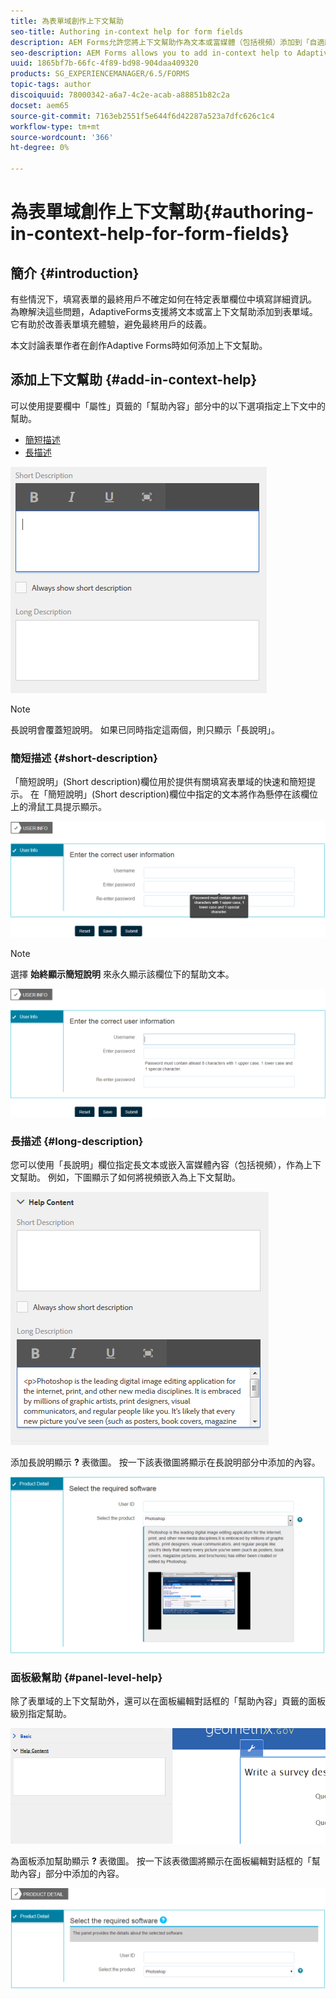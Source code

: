 ```yaml
---
title: 為表單域創作上下文幫助
seo-title: Authoring in-context help for form fields
description: AEM Forms允許您將上下文幫助作為文本或富媒體（包括視頻）添加到「自適應表單」欄位和面板。
seo-description: AEM Forms allows you to add in-context help to Adaptive Form fields and panels, as text or rich media, including videos.
uuid: 1865bf7b-66fc-4f89-bd98-904daa409320
products: SG_EXPERIENCEMANAGER/6.5/FORMS
topic-tags: author
discoiquuid: 78000342-a6a7-4c2e-acab-a88851b82c2a
docset: aem65
source-git-commit: 7163eb2551f5e644f6d42287a523a7dfc626c1c4
workflow-type: tm+mt
source-wordcount: '366'
ht-degree: 0%

---
```



# 為表單域創作上下文幫助{#authoring-in-context-help-for-form-fields}

## 簡介 {#introduction}

有些情況下，填寫表單的最終用戶不確定如何在特定表單欄位中填寫詳細資訊。 為瞭解決這些問題，AdaptiveForms支援將文本或富上下文幫助添加到表單域。 它有助於改善表單填充體驗，避免最終用戶的歧義。

本文討論表單作者在創作Adaptive Forms時如何添加上下文幫助。

## 添加上下文幫助 {#add-in-context-help}

可以使用提要欄中「屬性」頁籤的「幫助內容」部分中的以下選項指定上下文中的幫助。

* [簡短描述](authoring-in-field-help.md#p-short-description-p)
* [長描述](authoring-in-field-help.md#p-long-description-p)

![表單域的上下文幫助](assets/descriptions.png)

>[!NOTE]
>
>長說明會覆蓋短說明。 如果已同時指定這兩個，則只顯示「長說明」。

### 簡短描述 {#short-description}

「簡短說明」(Short description)欄位用於提供有關填寫表單域的快速和簡短提示。 在「簡短說明」(Short description)欄位中指定的文本將作為懸停在該欄位上的滑鼠工具提示顯示。

![為表單域添加上下文幫助的簡短說明](assets/tooltip.png)

>[!NOTE]
>
>選擇 **始終顯示簡短說明** 來永久顯示該欄位下的幫助文本。

![域下的永久簡短上下文幫助](assets/short1.png)

### 長描述 {#long-description}

您可以使用「長說明」欄位指定長文本或嵌入富媒體內容（包括視頻），作為上下文幫助。 例如，下圖顯示了如何將視頻嵌入為上下文幫助。

![將富媒體添加為表單域的上下文幫助](assets/long-descriptions.png)

添加長說明顯示 **?** 表徵圖。 按一下該表徵圖將顯示在長說明部分中添加的內容。

![富媒體上下文幫助示例](assets/photoshop.png)

### 面板級幫助 {#panel-level-help}

除了表單域的上下文幫助外，還可以在面板編輯對話框的「幫助內容」頁籤的面板級別指定幫助。

![為表單面板添加上下文幫助](assets/panel-level-help.png)

為面板添加幫助顯示 **?** 表徵圖。 按一下該表徵圖將顯示在面板編輯對話框的「幫助內容」部分中添加的內容。

![窗體面板級上下文幫助示例](assets/photoshop-1.png)

